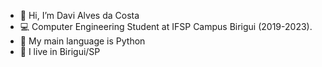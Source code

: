 - 👋 Hi, I’m Davi Alves da Costa
- 💻 Computer Engineering Student at IFSP Campus Birigui (2019-2023).
- 🌱 My main language is Python
- 📍 I live in Birigui/SP

